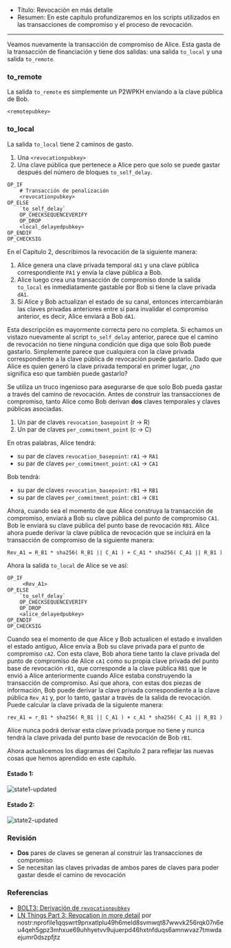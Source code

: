 - Título: Revocación en más detalle  
- Resumen: En este capítulo profundizaremos en los scripts utilizados en las transacciones de compromiso y el proceso de revocación.  

---  

Veamos nuevamente la transacción de compromiso de Alice. Esta gasta de la transacción de financiación y tiene dos salidas: una salida `to_local` y una salida `to_remote`.  

### to_remote  

La salida `to_remote` es simplemente un P2WPKH enviando a la clave pública de Bob.  

```
<remotepubkey>
```  

### to_local  

La salida `to_local` tiene 2 caminos de gasto.  

1. Una `<revocationpubkey>`  
2. Una clave pública que pertenece a Alice pero que solo se puede gastar después del número de bloques `to_self_delay`.  

```
OP_IF
    # Transacción de penalización
    <revocationpubkey>
OP_ELSE
    `to_self_delay`
    OP_CHECKSEQUENCEVERIFY
    OP_DROP
    <local_delayedpubkey>
OP_ENDIF
OP_CHECKSIG
```  

En el Capítulo 2, describimos la revocación de la siguiente manera:  

1. Alice genera una clave privada temporal `dA1` y una clave pública correspondiente `PA1` y envía la clave pública a Bob.  
2. Alice luego crea una transacción de compromiso donde la salida `to_local` es inmediatamente gastable por Bob si tiene la clave privada `dA1`.  
3. Si Alice y Bob actualizan el estado de su canal, entonces intercambiarán las claves privadas anteriores entre sí para invalidar el compromiso anterior, es decir, Alice enviará a Bob `dA1`.  

Esta descripción es mayormente correcta pero no completa. Si echamos un vistazo nuevamente al script `to_self_delay` anterior, parece que el camino de revocación no tiene ninguna condición que diga que solo Bob puede gastarlo. Simplemente parece que cualquiera con la clave privada correspondiente a la clave pública de revocación puede gastarlo. Dado que Alice es quien generó la clave privada temporal en primer lugar, ¿no significa eso que también puede gastarlo?  

Se utiliza un truco ingenioso para asegurarse de que solo Bob pueda gastar a través del camino de revocación. Antes de construir las transacciones de compromiso, tanto Alice como Bob derivan **dos** claves temporales y claves públicas asociadas.  
1. Un par de claves `revocation_basepoint` (r -> R)  
2. Un par de claves `per_commitment_point` (c -> C)  

En otras palabras, Alice tendrá:  
- su par de claves `revocation_basepoint`: `rA1` -> `RA1`  
- su par de claves `per_commitment_point`: `cA1` -> `CA1`  

Bob tendrá:  
- su par de claves `revocation_basepoint`: `rB1` -> `RB1`  
- su par de claves `per_commitment_point`: `cB1` -> `CB1`  

Ahora, cuando sea el momento de que Alice construya la transacción de compromiso, enviará a Bob su clave pública del punto de compromiso `CA1`. Bob le enviará su clave pública del punto base de revocación `RB1`. Alice ahora puede derivar la clave pública de revocación que se incluirá en la transacción de compromiso de la siguiente manera:  

```
Rev_A1 = R_B1 * sha256( R_B1 || C_A1 ) + C_A1 * sha256( C_A1 || R_B1 )
```  

Ahora la salida `to_local` de Alice se ve así:  

```
OP_IF
     <Rev_A1>
OP_ELSE
    `to_self_delay`
    OP_CHECKSEQUENCEVERIFY
    OP_DROP
    <alice_delayedpubkey>
OP_ENDIF
OP_CHECKSIG
```  

Cuando sea el momento de que Alice y Bob actualicen el estado e invaliden el estado antiguo, Alice envía a Bob su clave privada para el punto de compromiso `cA2`. Con esta clave, Bob ahora tiene tanto la clave privada del punto de compromiso de Alice `cA1` como su propia clave privada del punto base de revocación `rB1`, que corresponde a la clave pública `RB1` que le envió a Alice anteriormente cuando Alice estaba construyendo la transacción de compromiso. Así que ahora, con estas dos piezas de información, Bob puede derivar la clave privada correspondiente a la clave pública `Rev_A1` y, por lo tanto, gastar a través de la salida de revocación. Puede calcular la clave privada de la siguiente manera:  

```
rev_A1 = r_B1 * sha256( R_B1 || C_A1 ) + c_A1 * sha256( C_A1 || R_B1 )
```  

Alice nunca podrá derivar esta clave privada porque no tiene y nunca tendrá la clave privada del punto base de revocación de Bob `rB1`.  

Ahora actualicemos los diagramas del Capítulo 2 para reflejar las nuevas cosas que hemos aprendido en este capítulo.  

#### Estado 1:  

![state1-updated](https://cdn.satellite.earth/9c58502b97a323b2687fced83807bacf1d9f0511188657bd4a7ee710f1ca1234.png)  

#### Estado 2:  

![state2-updated](https://cdn.satellite.earth/7c7f1fd80a40ae6a56af65b1e1226c9add0933f2276f13fe01a1f88bc6f2a9fe.png)  

### Revisión  

- **Dos** pares de claves se generan al construir las transacciones de compromiso  
- Se necesitan las claves privadas de ambos pares de claves para poder gastar desde el camino de revocación  

### Referencias  

- [BOLT3: Derivación de `revocationpubkey`](https://github.com/lightning/bolts/blob/master/03-transactions.md#revocationpubkey-derivation)  
- [LN Things Part 3: Revocation in more detail](https://ellemouton.com/posts/revocation/) por nostr:nprofile1qqswrt9pnxatlplu49h6meld8svmwqt87wwvk256rqk07n6eu4qeh5gpz3mhxue69uhhyetvv9ujuerpd46hxtnfduqs6amnwvaz7tmwdaejumr0dszpfjtz
